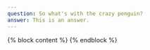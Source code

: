 ```yaml
---
question: So what's with the crazy penguin?
answer: This is an answer.
---
```

{% block content %}
{% endblock %}